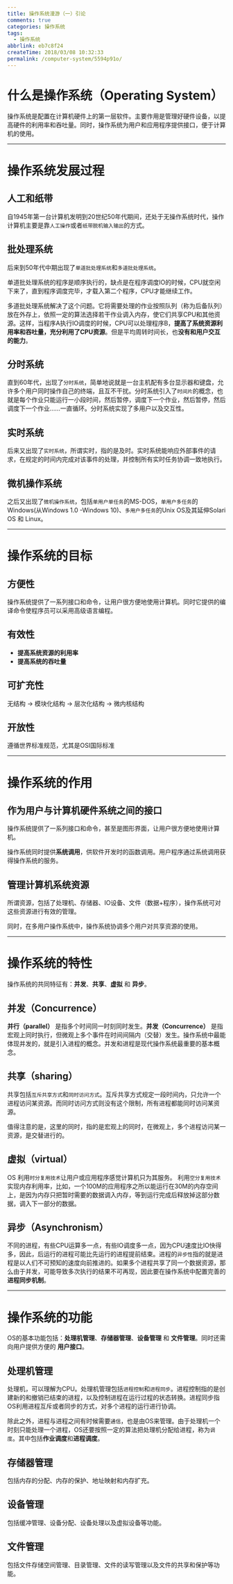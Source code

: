 ```yaml
---
title: 操作系统漫游（一）引论
comments: true
categories: 操作系统
tags:
  - 操作系统
abbrlink: eb7c8f24
createTime: 2018/03/08 10:32:33
permalink: /computer-system/5594p91o/
---
```


# 什么是操作系统（Operating System）

操作系统是配置在计算机硬件上的第一层软件。主要作用是管理好硬件设备，以提高硬件的利用率和吞吐量。同时，操作系统为用户和应用程序提供接口，便于计算机的使用。

<!-- more -->

---

# 操作系统发展过程

## 人工和纸带

自1945年第一台计算机发明到20世纪50年代期间，还处于无操作系统时代，操作计算机主要是靠`人工操作`或者`纸带脱机输入输出`的方式。

## 批处理系统

后来到50年代中期出现了`单道批处理系统`和`多道批处理系统`。

单道批处理系统的程序是顺序执行的，缺点是在程序调度IO的时候，CPU就空闲下来了，直到程序调度完毕，才载入第二个程序，CPU才能继续工作。

多道批处理系统解决了这个问题。它将需要处理的作业按照队列（称为后备队列）放在外存上，依照一定的算法选择若干作业调入内存，使它们共享CPU和其他资源。这样，当程序A执行IO调度的时候，CPU可以处理程序B，**提高了系统资源利用率和吞吐量，充分利用了CPU资源**。但是平均周转时间长，也**没有和用户交互的能力**。

## 分时系统

直到60年代，出现了`分时系统`，简单地说就是一台主机配有多台显示器和键盘，允许多个用户同时操作自己的终端，且互不干扰。分时系统引入了`时间片`的概念，也就是每个作业只能运行一小段时间，然后暂停，调度下一个作业，然后暂停，然后调度下一个作业……一直循环。分时系统实现了多用户以及交互性。

## 实时系统

后来又出现了`实时系统`，所谓实时，指的是及时。实时系统能响应外部事件的请求，在规定的时间内完成对该事件的处理，并控制所有实时任务协调一致地执行。

## 微机操作系统

之后又出现了`微机操作系统`，包括`单用户单任务`的MS-DOS，`单用户多任务`的Windows(从Windows 1.0 -Windows 10)、`多用户多任务`的Unix OS及其延伸Solari OS 和 Linux。

---

# 操作系统的目标

## 方便性

操作系统提供了一系列接口和命令，让用户很方便地使用计算机。同时它提供的编译命令使程序员可以采用高级语言编程。

## 有效性

* **提高系统资源的利用率**
* **提高系统的吞吐量**

## 可扩充性

无结构 -> 模块化结构 -> 层次化结构 -> 微内核结构

## 开放性

遵循世界标准规范，尤其是OSI国际标准

---

# 操作系统的作用

## 作为用户与计算机硬件系统之间的接口

操作系统提供了一系列接口和命令，甚至是图形界面，让用户很方便地使用计算机。

操作系统同时提供**系统调用**，供软件开发时的函数调用。用户程序通过系统调用获得操作系统的服务。

## 管理计算机系统资源

所谓资源，包括了处理机、存储器、IO设备、文件（数据+程序），操作系统可对这些资源进行有效的管理。

同时，在多用户操作系统中，操作系统协调多个用户对共享资源的使用。

---

# 操作系统的特性

操作系统的共同特征有：**并发**、**共享**、**虚拟** 和 **异步**。

## 并发（Concurrence）

**并行（parallel）** 是指多个时间同一时刻同时发生。**并发（Concurrence）** 是指宏观上同时执行，但微观上多个事件在时间间隔内（交替）发生。操作系统中最能体现并发的，就是引入进程的概念。并发和进程是现代操作系统最重要的基本概念。

## 共享（sharing）

共享包括`互斥共享方式`和`同时访问方式`。互斥共享方式规定一段时间内，只允许一个进程访问某资源。而同时访问方式则没有这个限制，所有进程都能同时访问某资源。

值得注意的是，这里的同时，指的是宏观上的同时，在微观上，多个进程访问某一资源，是交替进行的。

## 虚拟（virtual）

OS 利用`时分复用技术`让用户或应用程序感觉计算机只为其服务。 利用`空分复用技术`实现内存利用率，比如，一个100M的应用程序之所以能运行在30M的内存空间上，是因为内存只把暂时需要的数据调入内存，等到运行完成后释放掉这部分数据，调入下一部分的数据。

## 异步（Asynchronism）

不同的进程，有些CPU运算多一点，有些IO调度多一点，因为CPU速度比IO快得多，因此，后运行的进程可能比先运行的进程提前结束。进程的`异步性`指的就是进程是以人们不可预知的速度向前推进的。如果多个进程共享了同一个数据资源，那么由于并发，可能导致多次执行的结果不可再现，因此要在操作系统中配置完善的**进程同步机制**。

---

# 操作系统的功能

OS的基本功能包括：**处理机管理**、**存储器管理**、**设备管理** 和 **文件管理**。同时还需向用户提供方便的 **用户接口**。

## 处理机管理

处理机，可以理解为CPU。处理机管理包括`进程控制`和`进程同步`。进程控制指的是创建新的和撤销已结束的进程，以及控制进程在运行过程的状态转换。进程同步指OS利用进程互斥或者同步的方式，对多个进程的运行进行协调。

除此之外，进程与进程之间有时候需要`通信`，也是由OS来管理。由于处理机一个时刻只能处理一个进程，OS还要按照一定的算法把处理机分配给进程，称为`调度`。其中包括**作业调度**和**进程调度**。

## 存储器管理

包括内存的分配、内存的保护、地址映射和内存扩充。

##  设备管理

包括缓冲管理、设备分配、设备处理以及虚拟设备等功能。

## 文件管理

包括文件存储空间管理、目录管理、文件的读写管理以及文件的共享和保护等功能。
